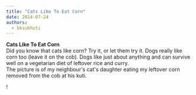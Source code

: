 ```yaml
---
title: "Cats Like To Eat Corn"
date: 2014-07-24
authors: 
  - bksubhuti
---
```


**Cats Like To Eat Corn**  
Did you know that cats like corn? Try it, or let them try it. Dogs really like corn too (leave it on the cob). Dogs like just about anything and can survive well on a vegetarian diet of leftover rice and curry.  
The picture is of my neighbour's cat's daughter eating my leftover corn removed from the cob at his kuti.﻿

!

